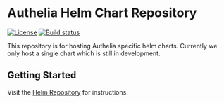 # Authelia Helm Chart Repository

[![License](https://img.shields.io/badge/License-Apache%202.0-blue.svg)](https://opensource.org/licenses/Apache-2.0)
[![Build status](https://badge.buildkite.com/883807cdeec091e05a9dd6dbbd1eb401f51f360d00e758f49a.svg)](https://buildkite.com/authelia/charts)

This repository is for hosting Authelia specific helm charts. Currently we only host a single chart which is still in
development.

## Getting Started

Visit the [Helm Repository](https://charts.authelia.com) for instructions.